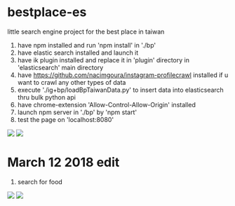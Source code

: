 # bestplace-es
little search engine project for the best place in taiwan 

1. have npm installed and run 'npm install' in './bp'
2. have elastic search installed and launch it
3. have ik plugin installed and replace it in 'plugin' directory in 'elasticsearch' main directory
4. have https://github.com/nacimgoura/instagram-profilecrawl installed if u want to crawl any other types of data
5. execute './ig+bp/loadBpTaiwanData.py' to insert data into elasticsearch thru bulk python api
6. have chrome-extension 'Allow-Control-Allow-Origin' installed
7. launch npm server in './bp' by 'npm start' 
8. test the page on 'localhost:8080'

![](https://i.imgur.com/WWXYLEx.png)
![](https://i.imgur.com/gnjtRNt.png)


# March 12 2018 edit
1. search for food 

![](https://i.imgur.com/dtENmya.png)
![](https://i.imgur.com/OuXUBbD.png)
